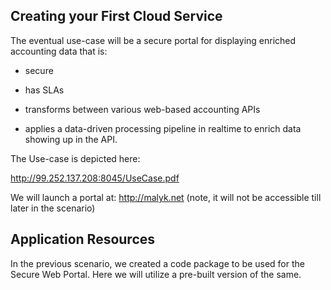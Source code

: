 ## Creating your First Cloud Service

The eventual use-case will be a secure portal for displaying enriched accounting data that is:

- secure

- has SLAs

- transforms between various web-based accounting APIs

- applies a data-driven processing pipeline in realtime to enrich data showing up in the API.

The Use-case is depicted here:

http://99.252.137.208:8045/UseCase.pdf

We will launch a portal at:  http://malyk.net (note, it will not be accessible till later in the scenario)


## Application Resources

In the previous scenario, we created a code package to be used for the Secure Web Portal. Here we will utilize a pre-built version of the same.
